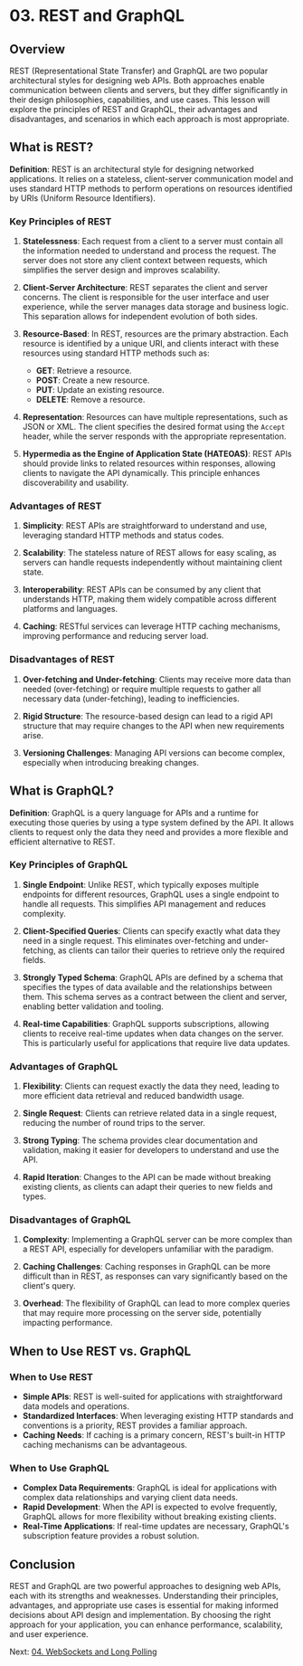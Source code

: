 # 03. REST and GraphQL

## Overview

REST (Representational State Transfer) and GraphQL are two popular architectural styles for designing web APIs. Both approaches enable communication between clients and servers, but they differ significantly in their design philosophies, capabilities, and use cases. This lesson will explore the principles of REST and GraphQL, their advantages and disadvantages, and scenarios in which each approach is most appropriate.

## What is REST?

**Definition**: REST is an architectural style for designing networked applications. It relies on a stateless, client-server communication model and uses standard HTTP methods to perform operations on resources identified by URIs (Uniform Resource Identifiers).

### Key Principles of REST

1. **Statelessness**: Each request from a client to a server must contain all the information needed to understand and process the request. The server does not store any client context between requests, which simplifies the server design and improves scalability.

2. **Client-Server Architecture**: REST separates the client and server concerns. The client is responsible for the user interface and user experience, while the server manages data storage and business logic. This separation allows for independent evolution of both sides.

3. **Resource-Based**: In REST, resources are the primary abstraction. Each resource is identified by a unique URI, and clients interact with these resources using standard HTTP methods such as:

   - **GET**: Retrieve a resource.
   - **POST**: Create a new resource.
   - **PUT**: Update an existing resource.
   - **DELETE**: Remove a resource.

4. **Representation**: Resources can have multiple representations, such as JSON or XML. The client specifies the desired format using the `Accept` header, while the server responds with the appropriate representation.

5. **Hypermedia as the Engine of Application State (HATEOAS)**: REST APIs should provide links to related resources within responses, allowing clients to navigate the API dynamically. This principle enhances discoverability and usability.

### Advantages of REST

1. **Simplicity**: REST APIs are straightforward to understand and use, leveraging standard HTTP methods and status codes.

2. **Scalability**: The stateless nature of REST allows for easy scaling, as servers can handle requests independently without maintaining client state.

3. **Interoperability**: REST APIs can be consumed by any client that understands HTTP, making them widely compatible across different platforms and languages.

4. **Caching**: RESTful services can leverage HTTP caching mechanisms, improving performance and reducing server load.

### Disadvantages of REST

1. **Over-fetching and Under-fetching**: Clients may receive more data than needed (over-fetching) or require multiple requests to gather all necessary data (under-fetching), leading to inefficiencies.

2. **Rigid Structure**: The resource-based design can lead to a rigid API structure that may require changes to the API when new requirements arise.

3. **Versioning Challenges**: Managing API versions can become complex, especially when introducing breaking changes.

## What is GraphQL?

**Definition**: GraphQL is a query language for APIs and a runtime for executing those queries by using a type system defined by the API. It allows clients to request only the data they need and provides a more flexible and efficient alternative to REST.

### Key Principles of GraphQL

1. **Single Endpoint**: Unlike REST, which typically exposes multiple endpoints for different resources, GraphQL uses a single endpoint to handle all requests. This simplifies API management and reduces complexity.

2. **Client-Specified Queries**: Clients can specify exactly what data they need in a single request. This eliminates over-fetching and under-fetching, as clients can tailor their queries to retrieve only the required fields.

3. **Strongly Typed Schema**: GraphQL APIs are defined by a schema that specifies the types of data available and the relationships between them. This schema serves as a contract between the client and server, enabling better validation and tooling.

4. **Real-time Capabilities**: GraphQL supports subscriptions, allowing clients to receive real-time updates when data changes on the server. This is particularly useful for applications that require live data updates.

### Advantages of GraphQL

1. **Flexibility**: Clients can request exactly the data they need, leading to more efficient data retrieval and reduced bandwidth usage.

2. **Single Request**: Clients can retrieve related data in a single request, reducing the number of round trips to the server.

3. **Strong Typing**: The schema provides clear documentation and validation, making it easier for developers to understand and use the API.

4. **Rapid Iteration**: Changes to the API can be made without breaking existing clients, as clients can adapt their queries to new fields and types.

### Disadvantages of GraphQL

1. **Complexity**: Implementing a GraphQL server can be more complex than a REST API, especially for developers unfamiliar with the paradigm.

2. **Caching Challenges**: Caching responses in GraphQL can be more difficult than in REST, as responses can vary significantly based on the client's query.

3. **Overhead**: The flexibility of GraphQL can lead to more complex queries that may require more processing on the server side, potentially impacting performance.

## When to Use REST vs. GraphQL

### When to Use REST

- **Simple APIs**: REST is well-suited for applications with straightforward data models and operations.
- **Standardized Interfaces**: When leveraging existing HTTP standards and conventions is a priority, REST provides a familiar approach.
- **Caching Needs**: If caching is a primary concern, REST's built-in HTTP caching mechanisms can be advantageous.

### When to Use GraphQL

- **Complex Data Requirements**: GraphQL is ideal for applications with complex data relationships and varying client data needs.
- **Rapid Development**: When the API is expected to evolve frequently, GraphQL allows for more flexibility without breaking existing clients.
- **Real-Time Applications**: If real-time updates are necessary, GraphQL's subscription feature provides a robust solution.

## Conclusion

REST and GraphQL are two powerful approaches to designing web APIs, each with its strengths and weaknesses. Understanding their principles, advantages, and appropriate use cases is essential for making informed decisions about API design and implementation. By choosing the right approach for your application, you can enhance performance, scalability, and user experience.

Next: [04. WebSockets and Long Polling](./04-websockets-and-long-polling.md)
